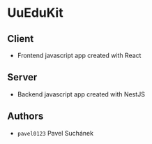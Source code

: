 # UuEduKit

## Client

* Frontend javascript app created with React

## Server

* Backend javascript app created with NestJS

## Authors

* `pavel0123` Pavel Suchánek 